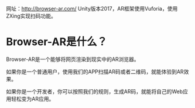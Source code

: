 网址：http://browser-ar.com/
Unity版本2017，AR框架使用Vuforia，使用ZXing实现扫码功能。

# Browser-AR是什么？

Browser-AR是一个能够将网页渲染到现实中的AR浏览器。

如果你是一个普通用户，使用我们的APP扫描AR码或者二维码，就能体验到AR效果。

如果你是一个开发者，你可以按照我们的规则，生成AR码，就能将自己的Web应用轻松变为AR应用。
